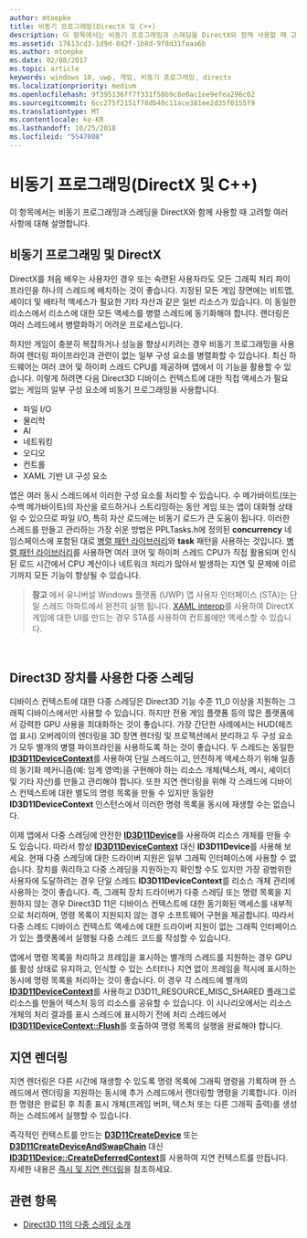```yaml
---
author: mtoepke
title: 비동기 프로그래밍(DirectX 및 C++)
description: 이 항목에서는 비동기 프로그래밍과 스레딩을 DirectX와 함께 사용할 때 고려할 여러 사항에 대해 설명합니다.
ms.assetid: 17613cd3-1d9d-8d2f-1b8d-9f8d31faaa6b
ms.author: mtoepke
ms.date: 02/08/2017
ms.topic: article
keywords: windows 10, uwp, 게임, 비동기 프로그래밍, directx
ms.localizationpriority: medium
ms.openlocfilehash: 9f395136ff7f331f58b9c8e0ac1ee9efea296c02
ms.sourcegitcommit: 6cc275f2151f78db40c11ace381ee2d35f0155f9
ms.translationtype: MT
ms.contentlocale: ko-KR
ms.lasthandoff: 10/25/2018
ms.locfileid: "5547008"
---
```

# <a name="asynchronous-programming-directx-and-c"></a>비동기 프로그래밍(DirectX 및 C++)



이 항목에서는 비동기 프로그래밍과 스레딩을 DirectX와 함께 사용할 때 고려할 여러 사항에 대해 설명합니다.

## <a name="async-programming-and-directx"></a>비동기 프로그래밍 및 DirectX


DirectX를 처음 배우는 사용자인 경우 또는 숙련된 사용자라도 모든 그래픽 처리 파이프라인을 하나의 스레드에 배치하는 것이 좋습니다. 지정된 모든 게임 장면에는 비트맵, 셰이더 및 배타적 액세스가 필요한 기타 자산과 같은 일반 리소스가 있습니다. 이 동일한 리소스에서 리소스에 대한 모든 액세스를 병렬 스레드에 동기화해야 합니다. 렌더링은 여러 스레드에서 병렬화하기 어려운 프로세스입니다.

하지만 게임이 충분히 복잡하거나 성능을 향상시키려는 경우 비동기 프로그래밍을 사용하여 렌더링 파이프라인과 관련이 없는 일부 구성 요소를 병렬화할 수 있습니다. 최신 하드웨어는 여러 코어 및 하이퍼 스레드 CPU를 제공하며 앱에서 이 기능을 활용할 수 있습니다. 이렇게 하려면 다음 Direct3D 디바이스 컨텍스트에 대한 직접 액세스가 필요 없는 게임의 일부 구성 요소에 비동기 프로그래밍을 사용합니다.

-   파일 I/O
-   물리학
-   AI
-   네트워킹
-   오디오
-   컨트롤
-   XAML 기반 UI 구성 요소

앱은 여러 동시 스레드에서 이러한 구성 요소를 처리할 수 있습니다. 수 메가바이트(또는 수백 메가바이트)의 자산을 로드하거나 스트리밍하는 동안 게임 또는 앱이 대화형 상태일 수 있으므로 파일 I/O, 특히 자산 로드에는 비동기 로드가 큰 도움이 됩니다. 이러한 스레드를 만들고 관리하는 가장 쉬운 방법은 PPLTasks.h에 정의된 **concurrency** 네임스페이스에 포함된 대로 [병렬 패턴 라이브러리](https://msdn.microsoft.com/library/dd492418.aspx)와 **task** 패턴을 사용하는 것입니다. [병렬 패턴 라이브러리](https://msdn.microsoft.com/library/dd492418.aspx)를 사용하면 여러 코어 및 하이퍼 스레드 CPU가 직접 활용되며 인식된 로드 시간에서 CPU 계산이나 네트워크 처리가 많아서 발생하는 지연 및 문제에 이르기까지 모든 기능이 향상될 수 있습니다.

> **참고**  에서 유니버설 Windows 플랫폼 (UWP) 앱 사용자 인터페이스 (STA)는 단일 스레드 아파트에서 완전히 실행 됩니다. [XAML interop](directx-and-xaml-interop.md)를 사용하여 DirectX 게임에 대한 UI를 만드는 경우 STA를 사용하여 컨트롤에만 액세스할 수 있습니다.

 

## <a name="multithreading-with-direct3d-devices"></a>Direct3D 장치를 사용한 다중 스레딩


디바이스 컨텍스트에 대한 다중 스레딩은 Direct3D 기능 수준 11\_0 이상을 지원하는 그래픽 디바이스에서만 사용할 수 있습니다. 하지만 전용 게임 플랫폼 등의 많은 플랫폼에서 강력한 GPU 사용을 최대화하는 것이 좋습니다. 가장 간단한 사례에서는 HUD(헤즈업 표시) 오버레이의 렌더링을 3D 장면 렌더링 및 프로젝션에서 분리하고 두 구성 요소가 모두 별개의 병렬 파이프라인을 사용하도록 하는 것이 좋습니다. 두 스레드는 동일한 [**ID3D11DeviceContext**](https://msdn.microsoft.com/library/windows/desktop/ff476385)를 사용하여 단일 스레드이고, 안전하게 액세스하기 위해 일종의 동기화 메커니즘(예: 임계 영역)을 구현해야 하는 리소스 개체(텍스처, 메시, 셰이더 및 기타 자산)를 만들고 관리해야 합니다. 또한 지연 렌더링을 위해 각 스레드에 디바이스 컨텍스트에 대한 별도의 명령 목록을 만들 수 있지만 동일한 **ID3D11DeviceContext** 인스턴스에서 이러한 명령 목록을 동시에 재생할 수는 없습니다.

이제 앱에서 다중 스레딩에 안전한 [**ID3D11Device**](https://msdn.microsoft.com/library/windows/desktop/ff476379)를 사용하여 리소스 개체를 만들 수도 있습니다. 따라서 항상 [**ID3D11DeviceContext**](https://msdn.microsoft.com/library/windows/desktop/ff476385) 대신 **ID3D11Device**를 사용해 보세요. 현재 다중 스레딩에 대한 드라이버 지원은 일부 그래픽 인터페이스에 사용할 수 없습니다. 장치를 쿼리하고 다중 스레딩을 지원하는지 확인할 수도 있지만 가장 광범위한 사용자에 도달하려는 경우 단일 스레드 **ID3D11DeviceContext**를 리소스 개체 관리에 사용하는 것이 좋습니다. 즉, 그래픽 장치 드라이버가 다중 스레딩 또는 명령 목록을 지원하지 않는 경우 Direct3D 11은 디바이스 컨텍스트에 대한 동기화된 액세스를 내부적으로 처리하며, 명령 목록이 지원되지 않는 경우 소프트웨어 구현을 제공합니다. 따라서 다중 스레드 디바이스 컨텍스트 액세스에 대한 드라이버 지원이 없는 그래픽 인터페이스가 있는 플랫폼에서 실행될 다중 스레드 코드를 작성할 수 있습니다.

앱에서 명령 목록을 처리하고 프레임을 표시하는 별개의 스레드를 지원하는 경우 GPU를 활성 상태로 유지하고, 인식할 수 있는 스터터나 지연 없이 프레임을 적시에 표시하는 동시에 명령 목록을 처리하는 것이 좋습니다. 이 경우 각 스레드에 별개의 [**ID3D11DeviceContext**](https://msdn.microsoft.com/library/windows/desktop/ff476385)를 사용하고 D3D11\_RESOURCE\_MISC\_SHARED 플래그로 리소스를 만들어 텍스처 등의 리소스를 공유할 수 있습니다. 이 시나리오에서는 리소스 개체의 처리 결과를 표시 스레드에 표시하기 전에 처리 스레드에서 [**ID3D11DeviceContext::Flush**](https://msdn.microsoft.com/library/windows/desktop/ff476425)를 호출하여 명령 목록의 실행을 완료해야 합니다.

## <a name="deferred-rendering"></a>지연 렌더링


지연 렌더링은 다른 시간에 재생할 수 있도록 명령 목록에 그래픽 명령을 기록하며 한 스레드에서 렌더링을 지원하는 동시에 추가 스레드에서 렌더링할 명령을 기록합니다. 이러한 명령은 완료된 후 최종 표시 개체(프레임 버퍼, 텍스처 또는 다른 그래픽 출력)를 생성하는 스레드에서 실행할 수 있습니다.

즉각적인 컨텍스트를 만드는 [**D3D11CreateDevice**](https://msdn.microsoft.com/library/windows/desktop/ff476082) 또는 [**D3D11CreateDeviceAndSwapChain**](https://msdn.microsoft.com/library/windows/desktop/ff476083) 대신 [**ID3D11Device::CreateDeferredContext**](https://msdn.microsoft.com/library/windows/desktop/ff476505)를 사용하여 지연 컨텍스트를 만듭니다. 자세한 내용은 [즉시 및 지연 렌더링](https://msdn.microsoft.com/library/windows/desktop/ff476892)을 참조하세요.

## <a name="related-topics"></a>관련 항목


* [Direct3D 11의 다중 스레딩 소개](https://msdn.microsoft.com/library/windows/desktop/ff476891)

 

 




